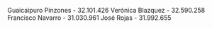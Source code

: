 Guaicaipuro Pinzones - 32.101.426
Verónica Blazquez - 32.590.258
Francisco Navarro - 31.030.961
José Rojas - 31.992.655
